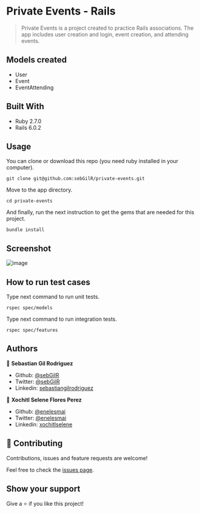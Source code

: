 # Private Events - Rails

> Private Events is a project created to practice Rails associations. The app includes user creation and login, event creation, and attending events.

## Models created

- User
- Event
- EventAttending

## Built With

- Ruby 2.7.0
- Rails 6.0.2

## Usage

You can clone or download this repo (you need ruby installed in your computer).

    git clone git@github.com:sebGilR/private-events.git

Move to the app directory.

    cd private-events

And finally, run the next instruction to get the gems that are needed for this project.
    
    bundle install

## Screenshot

![image](https://user-images.githubusercontent.com/5160907/81319803-d3e76a80-9055-11ea-95de-e2149c7b26d2.png)

## How to run test cases

Type next command to run unit tests.

    rspec spec/models

Type next command to run integration tests.

    rspec spec/features


## Authors

👤 **Sebastian Gil Rodriguez**

- Github: [@sebGilR](https://github.com/sebGilR)
- Twitter: [@sebGilR](https://twitter.com/sebGilR)
- Linkedin: [sebastiangilrodriguez](https://www.linkedin.com/in/sebastiangilrodriguez)

👤 **Xochitl Selene Flores Perez**

- Github: [@enelesmai](https://github.com/enelesmai)
- Twitter: [@enelesmai](https://twitter.com/enelesmai)
- Linkedin: [xochitlselene](https://www.linkedin.com/in/xochitlselene)

## 🤝 Contributing

Contributions, issues and feature requests are welcome!

Feel free to check the [issues page](issues/).

## Show your support

Give a ⭐️ if you like this project!
